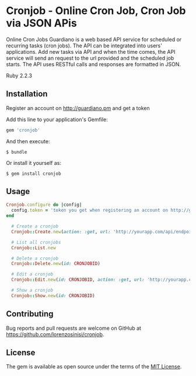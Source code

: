 # Cronjob - Online Cron Job, Cron Job via JSON APis

Online Cron Jobs Guardiano is a web based API service for scheduled or recurring tasks (cron jobs). The API can be integrated into users' applications. Add new tasks via API and when the time comes, the API service will send an request to the url provided and the scheduled job starts. The API uses RESTful calls and responses are formatted in JSON.

Ruby 2.2.3

## Installation

Register an account on http://guardiano.pm and get a token

Add this line to your application's Gemfile:

```ruby
gem 'cronjob'
```

And then execute:

    $ bundle

Or install it yourself as:

    $ gem install cronjob

## Usage

```ruby
Cronjob.configure do |config|
  config.token = 'token you get when registering an account on http://guardiano.pm'
end
```
```ruby
  # Create a cronjob
  Cronjob::Create.new(action: :get, url: 'http://yourapp.com/api/endpoing/cronjob1', params: 'something=true', cron: '* * * * *')

  # List all cronjobs
  Cronjob::List.new

  # Delete a cronjob
  Cronjob::Delete.new(id: CRONJOBID)

  # Edit a cronjob
  Cronjob::Edit.new(id: CRONJOBID, action: :get, url: 'http://yourapp.com/api/endpoing/cronjob1', params: 'something=true', cron: '* * * * *')

  # Show a cronjob
  Cronjob::Show.new(id: CRONJOBID)
```

## Contributing

Bug reports and pull requests are welcome on GitHub at https://github.com/lorenzosinisi/cronjob.


## License

The gem is available as open source under the terms of the [MIT License](http://opensource.org/licenses/MIT).

